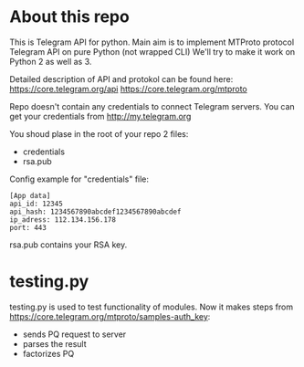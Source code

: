 # About this repo
This is Telegram API for python. 
Main aim is to implement MTProto protocol Telegram API on pure Python (not wrapped CLI)
We'll try to make it work on Python 2 as well as 3.

Detailed description of API and protokol can be found here:
https://core.telegram.org/api
https://core.telegram.org/mtproto

Repo doesn't contain any credentials to connect Telegram servers.
You can get your credentials from http://my.telegram.org

You shoud plase in the root of your repo 2 files:
- credentials
- rsa.pub

Config example for "credentials" file:

```
[App data]
api_id: 12345
api_hash: 1234567890abcdef1234567890abcdef
ip_adress: 112.134.156.178
port: 443
```
rsa.pub contains your RSA key.


# testing.py

testing.py is used to test functionality of modules.
Now it makes steps from https://core.telegram.org/mtproto/samples-auth_key:
- sends PQ request to server
- parses the result
- factorizes PQ
